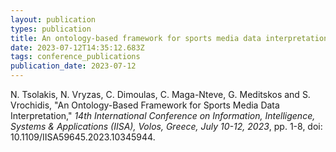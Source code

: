 ```yaml
---
layout: publication
types: publication
title: An ontology-based framework for sports media data interpretation
date: 2023-07-12T14:35:12.683Z
tags: conference_publications
publication_date: 2023-07-12
---
```

<!--StartFragment-->

N. Tsolakis, N. Vryzas, C. Dimoulas, C. Maga-Nteve, G. Meditskos and S. Vrochidis, "An Ontology-Based Framework for Sports Media Data Interpretation," *14th International Conference on Information, Intelligence, Systems & Applications (IISA), Volos, Greece, July 10-12, 2023*, pp. 1-8, doi: 10.1109/IISA59645.2023.1034594​4.

<!--EndFragment-->